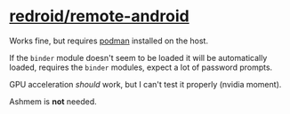 # [redroid/remote-android](https://github.com/remote-android)
Works fine, but requires [podman](https://podman.io/) installed on the host.

If the `binder` module doesn't seem to be loaded it will be automatically loaded, requires the `binder` modules, expect a lot of password prompts.

GPU acceleration *should* work, but I can't test it properly (nvidia moment).

Ashmem is **not** needed.
